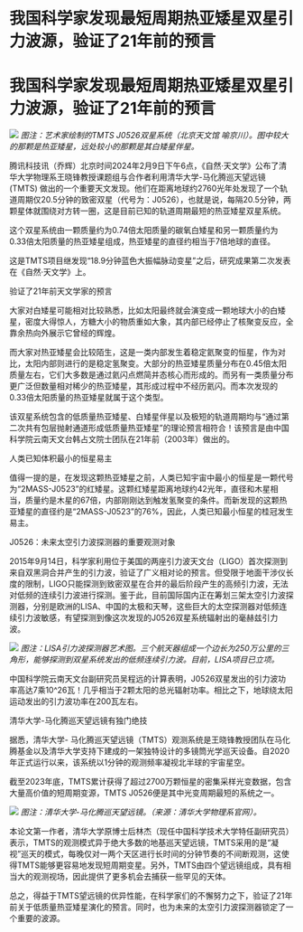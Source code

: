 # 我国科学家发现最短周期热亚矮星双星引力波源，验证了21年前的预言

# 我国科学家发现最短周期热亚矮星双星引力波源，验证了21年前的预言

![](https://inews.gtimg.com/news_bt/OArdsMyA8Ncq8YA7xQmzzLNyonIRROWSh77DI_8MIwkvkAA/1000)
_图注：艺术家绘制的TMTS J0526双星系统（北京天文馆 喻京川）。图中较大的那颗是热亚矮星，远处较小的那颗是其白矮星伴星。_

腾讯科技讯（乔辉）北京时间2024年2月9日下午6点，《自然·天文学》公布了清华大学物理系王晓锋教授课题组与合作者利用清华大学-马化腾巡天望远镜(TMTS)
做出的一个重要天文发现。他们在距离地球约2760光年处发现了一个轨道周期仅20.5分钟的致密双星（代号为：J0526），也就是说，每隔20.5分钟，两颗星体就围绕对方转一圈，这是目前已知的轨道周期最短的热亚矮星双星系统。

这个双星系统由一颗质量约为0.74倍太阳质量的碳氧白矮星和另一颗质量约为0.33倍太阳质量的热亚矮星组成，热亚矮星的直径约相当于7倍地球的直径。

这是TMTS项目继发现“18.9分钟蓝色大振幅脉动变星”之后，研究成果第二次发表在《自然·天文学》上。

验证了21年前天文学家的预言

大家对白矮星可能相对比较熟悉，比如太阳最终就会演变成一颗地球大小的白矮星，密度大得惊人，方糖大小的物质重如大象，其内部已经停止了核聚变反应，全靠余热向外展示它曾经的辉煌。

而大家对热亚矮星会比较陌生，这是一类内部发生着稳定氦聚变的恒星，作为对比，太阳内部则进行的是稳定氢聚变。大部分的热亚矮星质量分布在0.45倍太阳质量左右，它们大多数是通过氦闪点燃简并态核心而形成的。而另有一类质量分布更广泛但数量相对稀少的热亚矮星，其形成过程中不经历氦闪。而本次发现的0.33倍太阳质量的热亚矮星就属于这个类型。

该双星系统包含的低质量热亚矮星、白矮星伴星以及极短的轨道周期均与“通过第二次共有包层抛射通道形成低质量热亚矮星”的理论预言相符合！该预言是由中国科学院云南天文台韩占文院士团队在21年前（2003年）做出的。

人类已知体积最小的恒星易主

值得一提的是，在发现这颗热亚矮星之前，人类已知宇宙中最小的恒星是一颗代号为“2MASS-J0523”的红矮星。这颗红矮星距离地球约42光年，直径和木星相当，质量约是木星的67倍，内部刚刚达到触发氢聚变的条件。而新发现的这颗热亚矮星的直径约是“2MASS-J0523”的76%，因此，人类已知最小恒星的桂冠发生易主。

J0526：未来太空引力波探测器的重要观测对象

2015年9月14日，科学家利用位于美国的两座引力波天文台（LIGO）首次探测到来自双黑洞合并产生的引力波，验证了广义相对论的预言。但受限于地面干涉仪长度的限制，LIGO只能探测到致密双星在合并的最后阶段产生的高频引力波，无法对低频的连续引力波进行探测。鉴于此，目前国际国内正在筹划三架太空引力波探测器，分别是欧洲的LISA、中国的太极和天琴，这些巨大的太空探测器对低频连续引力波敏感，有望探测到像这次发现的J0526双星系统辐射出的毫赫兹引力波。

![](https://inews.gtimg.com/news_bt/OtmZwDGWWwdK9KuBSgh6-6drfYalMcZBp2LuY2lx3vGNEAA/1000)
_图注：LISA引力波探测器艺术图。三个航天器组成一个边长为250万公里的三角形，能够探测到双星系统发出的低频连续引力波。目前，LISA项目已立项。_

中国科学院云南天文台副研究员吴程远的计算表明，J0526双星发出的引力波功率高达7乘10^26瓦！几乎相当于2颗太阳的总光辐射功率。相比之下，地球绕太阳运动发出的引力波功率在200瓦左右。

清华大学-马化腾巡天望远镜有独门绝技

据悉，清华大学-
马化腾巡天望远镜（TMTS）观测系统是王晓锋教授团队在马化腾基金以及清华大学支持下建成的一架独特设计的多镜筒光学巡天设备。自2020年正式运行以来，该系统以1分钟的观测频率凝视北半球的宇宙星空。

截至2023年底，TMTS累计获得了超过2700万颗恒星的密集采样光变数据，包含大量高价值的短周期变源，TMTS J0526便是其中光变周期最短的系统之一。

![](https://inews.gtimg.com/news_bt/OExiRLMVuJrxuIuTK8T4A57GV9SQUZygPOeYcEcMuNYEoAA/1000)
_图注：清华大学-马化腾巡天望远镜。（来源：清华大学物理系官网）。_

本论文第一作者，清华大学原博士后林杰（现任中国科学技术大学特任副研究员）表示，TMTS的观测模式异于绝大多数的地基巡天望远镜，TMTS采用的是“凝视”巡天的模式，每晚仅对一两个天区进行长时间的分钟节奏的不间断观测，这使得TMTS能够更容易地发现短周期变星。另外，TMTS由四个望远镜组成，具有相当大的观测视场，因此提供了更多机会去捕获一些罕见的天体。

总之，得益于TMTS望远镜的优异性能，在科学家们的不懈努力之下，验证了21年前关于低质量热亚矮星演化的预言。同时，也为未来的太空引力波探测器锁定了一个重要的波源。

